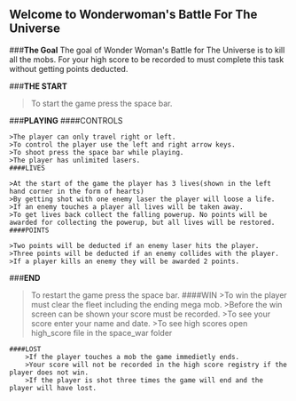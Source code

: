## Welcome to Wonderwoman's Battle For The Universe

###**The Goal**
The goal of Wonder Woman's Battle for The Universe is to kill all the mobs. For your high score to be recorded to must complete this task without getting points deducted.

###**THE START**
>To start the game press the space bar.

###**PLAYING**
    ####CONTROLS
    
    >The player can only travel right or left.
    >To control the player use the left and right arrow keys.
    >To shoot press the space bar while playing.
    >The player has unlimited lasers.
    ####LIVES
    
    >At the start of the game the player has 3 lives(shown in the left hand corner in the form of hearts)
    >By getting shot with one enemy laser the player will loose a life.
    >If an enemy touches a player all lives will be taken away.
    >To get lives back collect the falling powerup. No points will be awarded for collecting the powerup, but all lives will be restored.
    ####POINTS
    
    >Two points will be deducted if an enemy laser hits the player.
    >Three points will be deducted if an enemy collides with the player.
    >If a player kills an enemy they will be awarded 2 points.
    
        

###**END**
>To restart the game press the space bar.
    ####WIN
        >To win the player must clear the fleet including the ending mega mob.
        >Before the win screen can be shown your score must be recorded.
        >To see your score enter your name and date.
        >To see high scores open high_score file in the space_war folder
        
    ####LOST
        >If the player touches a mob the game immedietly ends.
        >Your score will not be recorded in the high score registry if the player does not win.
        >If the player is shot three times the game will end and the player will have lost.
    

